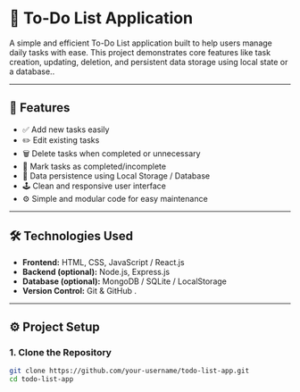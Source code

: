 # 📝 To-Do List Application

A simple and efficient To-Do List application built to help users manage daily tasks with ease. This project demonstrates core features like task creation, updating, deletion, and persistent data storage using local state or a database..

---

## 🚀 Features

- ✅ Add new tasks easily  
- ✏️ Edit existing tasks  
- 🗑️ Delete tasks when completed or unnecessary  
- 🎯 Mark tasks as completed/incomplete  
- 💾 Data persistence using Local Storage / Database  
- 🕹️ Clean and responsive user interface  
- ⚙️ Simple and modular code for easy maintenance  

---

## 🛠️ Technologies Used

- **Frontend:** HTML, CSS, JavaScript / React.js  
- **Backend (optional):** Node.js, Express.js  
- **Database (optional):** MongoDB / SQLite / LocalStorage  
- **Version Control:** Git & GitHub  .

---

## ⚙️ Project Setup

### 1. Clone the Repository
```bash
git clone https://github.com/your-username/todo-list-app.git
cd todo-list-app
